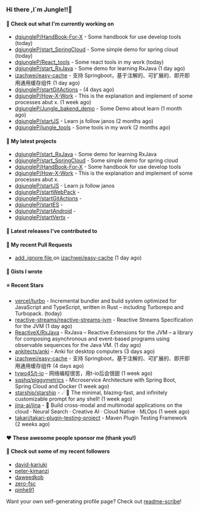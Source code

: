 ### Hi there ,I`m Jungle!!👋

#### 👷 Check out what I'm currently working on

- [dgjungleP/HandBook-For-X](https://github.com/dgjungleP/HandBook-For-X) - Some handbook for use develop tools (today)
- [dgjungleP/start_SpringCloud](https://github.com/dgjungleP/start_SpringCloud) - Some simple demo for spring cloud  (today)
- [dgjungleP/React_tools](https://github.com/dgjungleP/React_tools) - Some react tools in my work (today)
- [dgjungleP/start_RxJava](https://github.com/dgjungleP/start_RxJava) - Some demo for learning RxJava (1 day ago)
- [izachwei/easy-cache](https://github.com/izachwei/easy-cache) - 支持 Springboot，基于注解的、可扩展的、即开即用通用缓存组件 (1 day ago)
- [dgjungleP/startGitActions](https://github.com/dgjungleP/startGitActions) -  (4 days ago)
- [dgjungleP/How-X-Work](https://github.com/dgjungleP/How-X-Work) - This is the explanation and implement of some processes abut x. (1 week ago)
- [dgjungleP/Jungle_bakend_demo](https://github.com/dgjungleP/Jungle_bakend_demo) - Some Demo about learn (1 month ago)
- [dgjungleP/startJS](https://github.com/dgjungleP/startJS) - Learn js follow janos (2 months ago)
- [dgjungleP/jungle_tools](https://github.com/dgjungleP/jungle_tools) - Some tools in my work (2 months ago)

#### 🌱 My latest projects

- [dgjungleP/start_RxJava](https://github.com/dgjungleP/start_RxJava) - Some demo for learning RxJava
- [dgjungleP/start_SpringCloud](https://github.com/dgjungleP/start_SpringCloud) - Some simple demo for spring cloud 
- [dgjungleP/HandBook-For-X](https://github.com/dgjungleP/HandBook-For-X) - Some handbook for use develop tools
- [dgjungleP/How-X-Work](https://github.com/dgjungleP/How-X-Work) - This is the explanation and implement of some processes abut x.
- [dgjungleP/startJS](https://github.com/dgjungleP/startJS) - Learn js follow janos
- [dgjungleP/startWebPack](https://github.com/dgjungleP/startWebPack) - 
- [dgjungleP/startGitActions](https://github.com/dgjungleP/startGitActions) - 
- [dgjungleP/startES](https://github.com/dgjungleP/startES) - 
- [dgjungleP/startAndroid](https://github.com/dgjungleP/startAndroid) - 
- [dgjungleP/startVertx](https://github.com/dgjungleP/startVertx) - 

#### 🔭 Latest releases I've contributed to


#### 🔨 My recent Pull Requests

- [add .ignore file ](https://github.com/izachwei/easy-cache/pull/2) on [izachwei/easy-cache](https://github.com/izachwei/easy-cache) (1 day ago)


#### 📓 Gists I wrote


#### ⭐ Recent Stars

- [vercel/turbo](https://github.com/vercel/turbo) - Incremental bundler and build system optimized for JavaScript and TypeScript, written in Rust – including Turborepo and Turbopack. (today)
- [reactive-streams/reactive-streams-jvm](https://github.com/reactive-streams/reactive-streams-jvm) - Reactive Streams Specification for the JVM (1 day ago)
- [ReactiveX/RxJava](https://github.com/ReactiveX/RxJava) - RxJava – Reactive Extensions for the JVM – a library for composing asynchronous and event-based programs using observable sequences for the Java VM. (1 day ago)
- [ankitects/anki](https://github.com/ankitects/anki) - Anki for desktop computers (3 days ago)
- [izachwei/easy-cache](https://github.com/izachwei/easy-cache) - 支持 Springboot，基于注解的、可扩展的、即开即用通用缓存组件 (4 days ago)
- [tywo45/t-io](https://github.com/tywo45/t-io) - 网络编程很苦，用t-io后会很甜 (1 week ago)
- [sqshq/piggymetrics](https://github.com/sqshq/piggymetrics) - Microservice Architecture with Spring Boot, Spring Cloud and Docker (1 week ago)
- [starship/starship](https://github.com/starship/starship) - ☄🌌️  The minimal, blazing-fast, and infinitely customizable prompt for any shell! (1 week ago)
- [jina-ai/jina](https://github.com/jina-ai/jina) - 🔮 Build cross-modal and multimodal applications on the cloud · Neural Search · Creative AI · Cloud Native · MLOps  (1 week ago)
- [takari/takari-plugin-testing-project](https://github.com/takari/takari-plugin-testing-project) - Maven Plugin Testing Framework (2 weeks ago)

#### ❤️ These awesome people sponsor me (thank you!)


#### 👯 Check out some of my recent followers

- [david-kariuki](https://github.com/david-kariuki)
- [peter-kimanzi](https://github.com/peter-kimanzi)
- [daweedkob](https://github.com/daweedkob)
- [zero-fsc](https://github.com/zero-fsc)
- [pinhe91](https://github.com/pinhe91)

Want your own self-generating profile page? Check out [readme-scribe](https://github.com/muesli/readme-scribe)!
